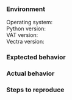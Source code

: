 ### Environment
Operating system:  
Python version:  
VAT version:  
Vectra version:  

### Exptected behavior



### Actual behavior



### Steps to reproduce

